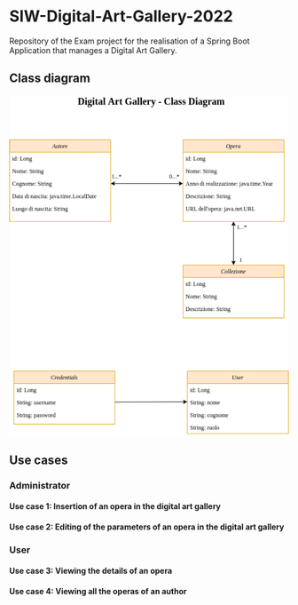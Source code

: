 # SIW-Digital-Art-Gallery-2022
Repository of the Exam project for the realisation of a Spring Boot Application that manages a Digital Art Gallery.

## Class diagram

![SIW_Digital_Art_Gallery-Class_Diagram](SIW-Digital-Art-Gallery-2022-Class_Diagram/SIW_Digital_Art_Gallery-Class_Diagram.png)


## Use cases

### Administrator

#### Use case 1: Insertion of an opera in the digital art gallery

#### Use case 2: Editing of the parameters of an opera in the digital art gallery

### User

#### Use case 3: Viewing the details of an opera

#### Use case 4: Viewing all the operas of an author
